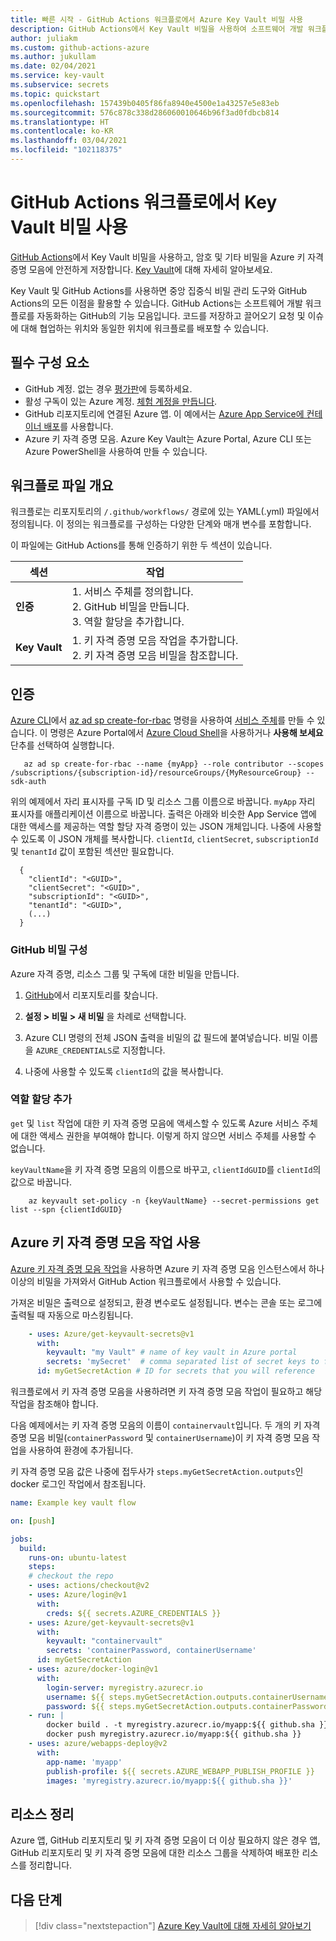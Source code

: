 ```yaml
---
title: 빠른 시작 - GitHub Actions 워크플로에서 Azure Key Vault 비밀 사용
description: GitHub Actions에서 Key Vault 비밀을 사용하여 소프트웨어 개발 워크플로를 자동화합니다.
author: juliakm
ms.custom: github-actions-azure
ms.author: jukullam
ms.date: 02/04/2021
ms.service: key-vault
ms.subservice: secrets
ms.topic: quickstart
ms.openlocfilehash: 157439b0405f86fa8940e4500e1a43257e5e83eb
ms.sourcegitcommit: 576c878c338d286060010646b96f3ad0fdbcb814
ms.translationtype: HT
ms.contentlocale: ko-KR
ms.lasthandoff: 03/04/2021
ms.locfileid: "102118375"
---
```

# <a name="use-key-vault-secrets-in-github-actions-workflows"></a>GitHub Actions 워크플로에서 Key Vault 비밀 사용

[GitHub Actions](https://help.github.com/en/articles/about-github-actions)에서 Key Vault 비밀을 사용하고, 암호 및 기타 비밀을 Azure 키 자격 증명 모음에 안전하게 저장합니다. [Key Vault](/azure/key-vault/general/overview)에 대해 자세히 알아보세요. 

Key Vault 및 GitHub Actions를 사용하면 중앙 집중식 비밀 관리 도구와 GitHub Actions의 모든 이점을 활용할 수 있습니다. GitHub Actions는 소프트웨어 개발 워크플로를 자동화하는 GitHub의 기능 모음입니다. 코드를 저장하고 끌어오기 요청 및 이슈에 대해 협업하는 위치와 동일한 위치에 워크플로를 배포할 수 있습니다. 


## <a name="prerequisites"></a>필수 구성 요소 
- GitHub 계정. 없는 경우 [평가판](https://github.com/join)에 등록하세요.  
- 활성 구독이 있는 Azure 계정. [체험 계정을 만듭니다](https://azure.microsoft.com/free/?WT.mc_id=A261C142F).
- GitHub 리포지토리에 연결된 Azure 앱. 이 예에서는 [Azure App Service에 컨테이너 배포](../javascript/tutorial/tutorial-vscode-docker-node/tutorial-vscode-docker-node-01.md)를 사용합니다. 
- Azure 키 자격 증명 모음.  Azure Key Vault는 Azure Portal, Azure CLI 또는 Azure PowerShell을 사용하여 만들 수 있습니다.

## <a name="workflow-file-overview"></a>워크플로 파일 개요

워크플로는 리포지토리의 `/.github/workflows/` 경로에 있는 YAML(.yml) 파일에서 정의됩니다. 이 정의는 워크플로를 구성하는 다양한 단계와 매개 변수를 포함합니다.

이 파일에는 GitHub Actions를 통해 인증하기 위한 두 섹션이 있습니다.

|섹션  |작업  |
|---------|---------|
|**인증** | 1. 서비스 주체를 정의합니다. <br /> 2. GitHub 비밀을 만듭니다. <br /> 3. 역할 할당을 추가합니다. |
|**Key Vault** | 1. 키 자격 증명 모음 작업을 추가합니다. <br /> 2. 키 자격 증명 모음 비밀을 참조합니다. |

## <a name="authentication"></a>인증

[Azure CLI](/cli/azure/)에서 [az ad sp create-for-rbac](/cli/azure/ad/sp?view=azure-cli-latest#az-ad-sp-create-for-rbac&preserve-view=true) 명령을 사용하여 [서비스 주체](/azure/active-directory/develop/app-objects-and-service-principals#service-principal-object)를 만들 수 있습니다. 이 명령은 Azure Portal에서 [Azure Cloud Shell](https://shell.azure.com/)을 사용하거나 **사용해 보세요** 단추를 선택하여 실행합니다.

```azurecli-interactive
   az ad sp create-for-rbac --name {myApp} --role contributor --scopes /subscriptions/{subscription-id}/resourceGroups/{MyResourceGroup} --sdk-auth
```

위의 예제에서 자리 표시자를 구독 ID 및 리소스 그룹 이름으로 바꿉니다. `myApp` 자리 표시자를 애플리케이션 이름으로 바꿉니다. 출력은 아래와 비슷한 App Service 앱에 대한 액세스를 제공하는 역할 할당 자격 증명이 있는 JSON 개체입니다. 나중에 사용할 수 있도록 이 JSON 개체를 복사합니다. `clientId`, `clientSecret`, `subscriptionId` 및 `tenantId` 값이 포함된 섹션만 필요합니다. 

```output 
  {
    "clientId": "<GUID>",
    "clientSecret": "<GUID>",
    "subscriptionId": "<GUID>",
    "tenantId": "<GUID>",
    (...)
  }
```

### <a name="configure-the-github-secret"></a>GitHub 비밀 구성

Azure 자격 증명, 리소스 그룹 및 구독에 대한 비밀을 만듭니다. 

1. [GitHub](https://github.com/)에서 리포지토리를 찾습니다.

1. **설정 > 비밀 > 새 비밀** 을 차례로 선택합니다.

1. Azure CLI 명령의 전체 JSON 출력을 비밀의 값 필드에 붙여넣습니다. 비밀 이름을 `AZURE_CREDENTIALS`로 지정합니다.

1. 나중에 사용할 수 있도록 `clientId`의 값을 복사합니다. 

### <a name="add-a-role-assignment"></a>역할 할당 추가 
 
`get` 및 `list` 작업에 대한 키 자격 증명 모음에 액세스할 수 있도록 Azure 서비스 주체에 대한 액세스 권한을 부여해야 합니다. 이렇게 하지 않으면 서비스 주체를 사용할 수 없습니다. 

`keyVaultName`을 키 자격 증명 모음의 이름으로 바꾸고, `clientIdGUID`를 `clientId`의 값으로 바꿉니다. 

```azurecli-interactive
    az keyvault set-policy -n {keyVaultName} --secret-permissions get list --spn {clientIdGUID}
```

## <a name="use-the-azure-key-vault-action"></a>Azure 키 자격 증명 모음 작업 사용

[Azure 키 자격 증명 모음 작업](https://github.com/marketplace/actions/azure-key-vault-get-secrets)을 사용하면 Azure 키 자격 증명 모음 인스턴스에서 하나 이상의 비밀을 가져와서 GitHub Action 워크플로에서 사용할 수 있습니다.

가져온 비밀은 출력으로 설정되고, 환경 변수로도 설정됩니다. 변수는 콘솔 또는 로그에 출력될 때 자동으로 마스킹됩니다.

```yaml
    - uses: Azure/get-keyvault-secrets@v1
      with:
        keyvault: "my Vault" # name of key vault in Azure portal
        secrets: 'mySecret'  # comma separated list of secret keys to fetch from key vault 
      id: myGetSecretAction # ID for secrets that you will reference
```

워크플로에서 키 자격 증명 모음을 사용하려면 키 자격 증명 모음 작업이 필요하고 해당 작업을 참조해야 합니다. 

다음 예제에서는 키 자격 증명 모음의 이름이 `containervault`입니다. 두 개의 키 자격 증명 모음 비밀(`containerPassword` 및 `containerUsername`)이 키 자격 증명 모음 작업을 사용하여 환경에 추가됩니다. 

키 자격 증명 모음 값은 나중에 접두사가 `steps.myGetSecretAction.outputs`인 docker 로그인 작업에서 참조됩니다. 

```yaml
name: Example key vault flow

on: [push]

jobs:
  build:
    runs-on: ubuntu-latest
    steps:
    # checkout the repo
    - uses: actions/checkout@v2
    - uses: Azure/login@v1
      with:
        creds: ${{ secrets.AZURE_CREDENTIALS }}
    - uses: Azure/get-keyvault-secrets@v1
      with: 
        keyvault: "containervault"
        secrets: 'containerPassword, containerUsername'
      id: myGetSecretAction
    - uses: azure/docker-login@v1
      with:
        login-server: myregistry.azurecr.io
        username: ${{ steps.myGetSecretAction.outputs.containerUsername }}
        password: ${{ steps.myGetSecretAction.outputs.containerPassword }}
    - run: |
        docker build . -t myregistry.azurecr.io/myapp:${{ github.sha }}
        docker push myregistry.azurecr.io/myapp:${{ github.sha }}     
    - uses: azure/webapps-deploy@v2
      with:
        app-name: 'myapp'
        publish-profile: ${{ secrets.AZURE_WEBAPP_PUBLISH_PROFILE }}
        images: 'myregistry.azurecr.io/myapp:${{ github.sha }}'
```

## <a name="clean-up-resources"></a>리소스 정리

Azure 앱, GitHub 리포지토리 및 키 자격 증명 모음이 더 이상 필요하지 않은 경우 앱, GitHub 리포지토리 및 키 자격 증명 모음에 대한 리소스 그룹을 삭제하여 배포한 리소스를 정리합니다.

## <a name="next-steps"></a>다음 단계

> [!div class="nextstepaction"]
> [Azure Key Vault에 대해 자세히 알아보기](/azure/key-vault/general/overview)